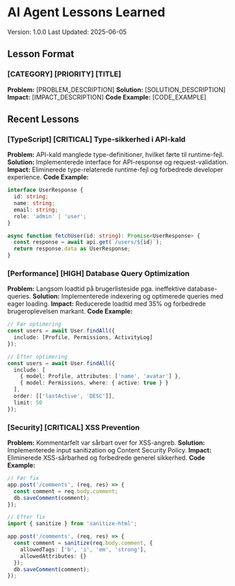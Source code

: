 # AI Agent Lessons Learned
Version: 1.0.0
Last Updated: 2025-06-05

## Lesson Format
### [CATEGORY] [PRIORITY] [TITLE]
**Problem:** [PROBLEM_DESCRIPTION]
**Solution:** [SOLUTION_DESCRIPTION]
**Impact:** [IMPACT_DESCRIPTION]
**Code Example:** [CODE_EXAMPLE]

## Recent Lessons
### [TypeScript] [CRITICAL] Type-sikkerhed i API-kald
**Problem:** API-kald manglede type-definitioner, hvilket førte til runtime-fejl.
**Solution:** Implementerede interface for API-response og request-validation.
**Impact:** Eliminerede type-relaterede runtime-fejl og forbedrede developer experience.
**Code Example:**
```typescript
interface UserResponse {
  id: string;
  name: string;
  email: string;
  role: 'admin' | 'user';
}

async function fetchUser(id: string): Promise<UserResponse> {
  const response = await api.get(`/users/${id}`);
  return response.data as UserResponse;
}
```

### [Performance] [HIGH] Database Query Optimization
**Problem:** Langsom loadtid på brugerlisteside pga. ineffektive database-queries.
**Solution:** Implementerede indexering og optimerede queries med eager loading.
**Impact:** Reducerede loadtid med 35% og forbedrede brugeroplevelsen markant.
**Code Example:**
```typescript
// Før optimering
const users = await User.findAll({
  include: [Profile, Permissions, ActivityLog]
});

// Efter optimering
const users = await User.findAll({
  include: [
    { model: Profile, attributes: ['name', 'avatar'] },
    { model: Permissions, where: { active: true } }
  ],
  order: [['lastActive', 'DESC']],
  limit: 50
});
```

### [Security] [CRITICAL] XSS Prevention
**Problem:** Kommentarfelt var sårbart over for XSS-angreb.
**Solution:** Implementerede input sanitization og Content Security Policy.
**Impact:** Eliminerede XSS-sårbarhed og forbedrede generel sikkerhed.
**Code Example:**
```typescript
// Før fix
app.post('/comments', (req, res) => {
  const comment = req.body.comment;
  db.saveComment(comment);
});

// Efter fix
import { sanitize } from 'sanitize-html';

app.post('/comments', (req, res) => {
  const comment = sanitize(req.body.comment, {
    allowedTags: ['b', 'i', 'em', 'strong'],
    allowedAttributes: {}
  });
  db.saveComment(comment);
});
```